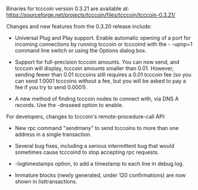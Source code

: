 Binaries for tcccoin version 0.3.21 are available at:
  https://sourceforge.net/projects/tcccoin/files/tcccoin/tcccoin-0.3.21/

Changes and new features from the 0.3.20 release include:

* Universal Plug and Play support.  Enable automatic opening of a port for incoming connections by running tcccoin or tcccoind with the - -upnp=1 command line switch or using the Options dialog box.

* Support for full-precision tcccoin amounts.  You can now send, and tcccoin will display, tcccoin amounts smaller than 0.01.  However, sending fewer than 0.01 tcccoins still requires a 0.01 tcccoin fee (so you can send 1.0001 tcccoins without a fee, but you will be asked to pay a fee if you try to send 0.0001).

* A new method of finding tcccoin nodes to connect with, via DNS A records. Use the -dnsseed option to enable.

For developers, changes to tcccoin's remote-procedure-call API:

* New rpc command "sendmany" to send tcccoins to more than one address in a single transaction.

* Several bug fixes, including a serious intermittent bug that would sometimes cause tcccoind to stop accepting rpc requests. 

* -logtimestamps option, to add a timestamp to each line in debug.log.

* Immature blocks (newly generated, under 120 confirmations) are now shown in listtransactions.
